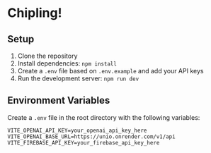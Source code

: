 # Chipling!

## Setup

1. Clone the repository
2. Install dependencies: `npm install`
3. Create a `.env` file based on `.env.example` and add your API keys
4. Run the development server: `npm run dev`

## Environment Variables

Create a `.env` file in the root directory with the following variables:

```
VITE_OPENAI_API_KEY=your_openai_api_key_here
VITE_OPENAI_BASE_URL=https://unio.onrender.com/v1/api
VITE_FIREBASE_API_KEY=your_firebase_api_key_here
```